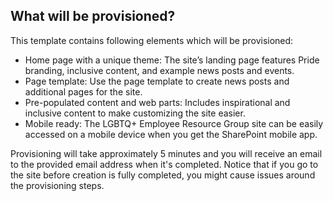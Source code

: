 ## What will be provisioned?

This template contains following elements which will be provisioned:

- Home page with a unique theme: The site’s landing page features Pride branding, inclusive content, and example news posts and events.
- Page template: Use the page template to create news posts and additional pages for the site.
- Pre-populated content and web parts: Includes inspirational and inclusive content to make customizing the site easier.
- Mobile ready: The LGBTQ+ Employee Resource Group site can be easily accessed on a mobile device when you get the SharePoint mobile app.

Provisioning will take approximately 5 minutes and you will receive an email to the provided email address when it's completed. Notice that if you go to the site before creation is fully completed, you might cause issues around the provisioning steps.